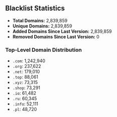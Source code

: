## Blacklist Statistics

- **Total Domains:** 2,839,859
- **Unique Domains:** 2,839,859
- **Added Domains Since Last Version:** 2,839,859
- **Removed Domains Since Last Version:** 0

### Top-Level Domain Distribution

-  `.com`: 1,242,940
-  `.org`: 237,622
-  `.net`: 179,010
-  `.top`: 88,061
-  `.xyz`: 73,315
-  `.shop`: 73,291
-  `.io`: 61,482
-  `.ru`: 60,345
-  `.info`: 52,111
-  `.pl`: 48,720

